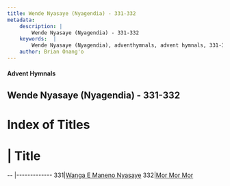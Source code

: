 ```yaml
---
title: Wende Nyasaye (Nyagendia) - 331-332
metadata:
    description: |
        Wende Nyasaye (Nyagendia) - 331-332
    keywords:  |
        Wende Nyasaye (Nyagendia), adventhymnals, advent hymnals, 331-332
    author: Brian Onang'o
---
```


#### Advent Hymnals
## Wende Nyasaye (Nyagendia) - 331-332

# Index of Titles
# | Title                        
-- |-------------
331|[Wanga E Maneno Nyasaye](/wende-nyasaye/301-332/331-332/Wanga-E-Maneno-Nyasaye)
332|[Mor Mor Mor](/wende-nyasaye/301-332/331-332/Mor-Mor-Mor)